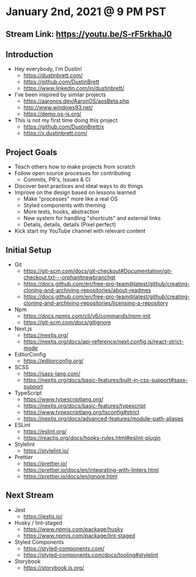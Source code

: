 # January 2nd, 2021 @ 9 PM PST

## Stream Link: https://youtu.be/S-rF5rkhaJ0

## Introduction

- Hey everybody, I'm Dustin!
  - https://dustinbrett.com/
  - https://github.com/DustinBrett
  - https://www.linkedin.com/in/dustinbrett/
- I've been inspired by similar projects
  - https://aaronos.dev/AaronOS/aosBeta.php
  - http://www.windows93.net/
  - https://demo.os-js.org/
- This is not my first time doing this project
  - https://github.com/DustinBrett/x
  - https://x.dustinbrett.com/

## Project Goals

- Teach others how to make projects from scratch
- Follow open source processes for contributing
  - Commits, PR's, Issues & CI
- Discover best practices and ideal ways to do things
- Improve on the design based on lessons learned
  - Make "processes" more like a real OS
  - Styled components with theming
  - More tests, hooks, abstraction
  - New system for handling "shortcuts" and external links
  - Details, details, details (Pixel perfect)
- Kick start my YouTube channel with relevant content

## Initial Setup

- Git
  - https://git-scm.com/docs/git-checkout#Documentation/git-checkout.txt---orphanltnewbranchgt
  - https://docs.github.com/en/free-pro-team@latest/github/creating-cloning-and-archiving-repositories/about-readmes
  - https://docs.github.com/en/free-pro-team@latest/github/creating-cloning-and-archiving-repositories/licensing-a-repository
- Npm
  - https://docs.npmjs.com/cli/v6/commands/npm-init
  - https://git-scm.com/docs/gitignore
- Next.js
  - https://nextjs.org/
  - https://nextjs.org/docs/api-reference/next.config.js/react-strict-mode
- EditorConfig
  - https://editorconfig.org/
- SCSS
  - https://sass-lang.com/
  - https://nextjs.org/docs/basic-features/built-in-css-support#sass-support
- TypeScript
  - https://www.typescriptlang.org/
  - https://nextjs.org/docs/basic-features/typescript
  - https://www.typescriptlang.org/tsconfig#strict
  - https://nextjs.org/docs/advanced-features/module-path-aliases
- ESLint
  - https://eslint.org/
  - https://reactjs.org/docs/hooks-rules.html#eslint-plugin
- Stylelint
  - https://stylelint.io/
- Prettier
  - https://prettier.io/
  - https://prettier.io/docs/en/integrating-with-linters.html
  - https://prettier.io/docs/en/ignore.html

## Next Stream

- Jest
  - https://jestjs.io/
- Husky / lint-staged
  - https://www.npmjs.com/package/husky
  - https://www.npmjs.com/package/lint-staged
- Styled Components
  - https://styled-components.com/
  - https://styled-components.com/docs/tooling#stylelint
- Storybook
  - https://storybook.js.org/
